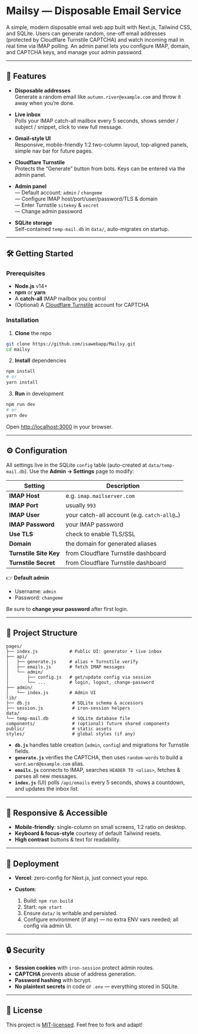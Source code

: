 # Mailsy — Disposable Email Service

A simple, modern disposable email web app built with Next.js, Tailwind CSS, and SQLite.  Users can generate random, one-off email addresses (protected by Cloudflare Turnstile CAPTCHA) and watch incoming mail in real time via IMAP polling.  An admin panel lets you configure IMAP, domain, and CAPTCHA keys, and manage your admin password.

---

## 🚀 Features

- **Disposable addresses**  
  Generate a random email like `autumn.river@example.com` and throw it away when you’re done.

- **Live inbox**  
  Polls your IMAP catch-all mailbox every 5 seconds, shows sender / subject / snippet, click to view full message.

- **Gmail-style UI**  
  Responsive, mobile-friendly 1:2 two-column layout, top-aligned panels, simple nav bar for future pages.

- **Cloudflare Turnstile**  
  Protects the “Generate” button from bots.  Keys can be entered via the admin panel.

- **Admin panel**  
  — Default account: `admin` / `changeme`  
  — Configure IMAP host/port/user/password/TLS & domain  
  — Enter Turnstile `sitekey` & `secret`  
  — Change admin password

- **SQLite storage**  
  Self-contained `temp-mail.db` in `data/`, auto-migrates on startup.

---

## 🛠️ Getting Started

### Prerequisites

- **Node.js** v14+  
- **npm** or **yarn**  
- A **catch-all** IMAP mailbox you control  
- (Optional) A [Cloudflare Turnstile](https://www.cloudflare.com/products/turnstile/) account for CAPTCHA

### Installation

1. **Clone** the repo  
```bash
git clone https://github.com/isawebapp/Mailsy.git
cd mailsy
```

2. **Install** dependencies

```bash
npm install
# or
yarn install
```

3. **Run** in development

```bash
npm run dev
# or
yarn dev
```

   Open [http://localhost:3000](http://localhost:3000) in your browser.

---

## ⚙️ Configuration

All settings live in the SQLite `config` table (auto-created at `data/temp-mail.db`).  Use the **Admin → Settings** page to modify:

| Setting                | Description                                 |
| ---------------------- | ------------------------------------------- |
| **IMAP Host**          | e.g. `imap.mailserver.com`                  |
| **IMAP Port**          | usually `993`                               |
| **IMAP User**          | your catch-all account (e.g. `catch-all@…`) |
| **IMAP Password**      | your IMAP password                          |
| **Use TLS**            | check to enable TLS/SSL                     |
| **Domain**             | the domain for generated aliases            |
| **Turnstile Site Key** | from Cloudflare Turnstile dashboard         |
| **Turnstile Secret**   | from Cloudflare Turnstile dashboard         |

👉 **Default admin**

* Username: `admin`
* Password: `changeme`

Be sure to **change your password** after first login.

---

## 🎨 Project Structure

```
pages/
├── index.js            # Public UI: generator + live inbox
├── api/
│   ├── generate.js     # alias + Turnstile verify
│   ├── emails.js       # fetch IMAP messages
│   └── admin/
│       ├── config.js   # get/update config via session
│       └── ...         # login, logout, change-password
├── admin/
│   └── index.js        # Admin UI
lib/
├── db.js                # SQLite schema & accessors
├── session.js           # iron-session helpers
data/
└── temp-mail.db         # SQLite database file
components/              # (optional) future shared components
public/                  # static assets
styles/                  # global styles (if any)
```

* **`db.js`** handles table creation (`admin`, `config`) and migrations for Turnstile fields.
* **`generate.js`** verifies the CAPTCHA, then uses `random-words` to build a `word.word@example.com` alias.
* **`emails.js`** connects to IMAP, searches `HEADER TO <alias>`, fetches & parses all new messages.
* **`index.js`** (UI) polls `/api/emails` every 5 seconds, shows a countdown, and updates the inbox list.

---

## 📱 Responsive & Accessible

* **Mobile-friendly**: single-column on small screens, 1:2 ratio on desktop.
* **Keyboard & focus-style** courtesy of default Tailwind resets.
* **High contrast** buttons & text for readability.

---

## 🚧 Deployment

* **Vercel**: zero-config for Next.js, just connect your repo.
* **Custom**:

  1. Build: `npm run build`
  2. Start: `npm start`
  3. Ensure `data/` is writable and persisted.
  4. Configure environment (if any) — no extra ENV vars needed; all config via admin UI.

---

## 🔒 Security

* **Session cookies** with `iron-session` protect admin routes.
* **CAPTCHA** prevents abuse of address generation.
* **Password hashing** with bcrypt.
* **No plaintext secrets** in code or `.env` — everything stored in SQLite.

---

## 📄 License

This project is [MIT-licensed](./LICENSE). Feel free to fork and adapt!

